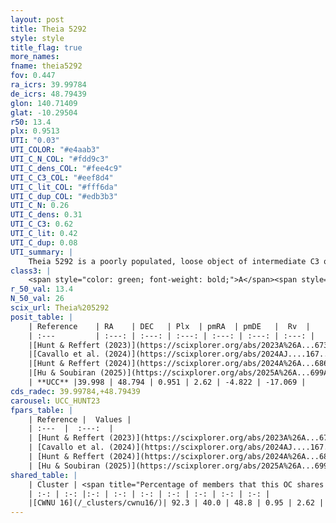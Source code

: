```yaml
---
layout: post
title: Theia 5292
style: style
title_flag: true
more_names: 
fname: theia5292
fov: 0.447
ra_icrs: 39.99784
de_icrs: 48.79439
glon: 140.71409
glat: -10.29504
r50: 13.4
plx: 0.9513
UTI: "0.03"
UTI_COLOR: "#e4aab3"
UTI_C_N_COL: "#fdd9c3"
UTI_C_dens_COL: "#fee4c9"
UTI_C_C3_COL: "#eef8d4"
UTI_C_lit_COL: "#fff6da"
UTI_C_dup_COL: "#edb3b3"
UTI_C_N: 0.26
UTI_C_dens: 0.31
UTI_C_C3: 0.62
UTI_C_lit: 0.42
UTI_C_dup: 0.08
UTI_summary: |
    Theia 5292 is a poorly populated, loose object of intermediate C3 quality. It was recently reported in the literature.<br><br><span style="color: #99180f; font-weight: bold;">Warning: </span>This is very likely a duplicate object, which shares a large percentage of members with at least one previously reported entry.
class3: |
    <span style="color: green; font-weight: bold;">A</span><span style="color: red; font-weight: bold;">C</span>
r_50_val: 13.4
N_50_val: 26
scix_url: Theia%205292
posit_table: |
    | Reference    | RA    | DEC   | Plx  | pmRA  | pmDE   |  Rv  |
    | :---         | :---: | :---: | :---: | :---: | :---: | :---: |
    |[Hunt & Reffert (2023)](https://scixplorer.org/abs/2023A%26A...673A.114H) | 40.021 | 48.792 | 0.95 | 2.643 | -4.764 | -14.926 |
    |[Cavallo et al. (2024)](https://scixplorer.org/abs/2024AJ....167...12C) | 40.03 | 48.805 | 0.95 | -- | -- | -- |
    |[Hunt & Reffert (2024)](https://scixplorer.org/abs/2024A%26A...686A..42H) | 40.021 | 48.792 | 0.95 | 2.643 | -4.764 | -14.926 |
    |[Hu & Soubiran (2025)](https://scixplorer.org/abs/2025A%26A...699A.246H) | 40.03 | 48.805 | -- | -- | -- | -- |
    | **UCC** |39.998 | 48.794 | 0.951 | 2.62 | -4.822 | -17.069 | 
cds_radec: 39.99784,+48.79439
carousel: UCC_HUNT23
fpars_table: |
    | Reference |  Values |
    | :---  |  :---:  |
    | [Hunt & Reffert (2023)](https://scixplorer.org/abs/2023A%26A...673A.114H) | `AV50=0.418, diffAV50=1.216, MOD50=10.006, logAge50=8.423` |
    | [Cavallo et al. (2024)](https://scixplorer.org/abs/2024AJ....167...12C) | `AV50=0.48, dMod50=10.14, logAge50=8.75, [Fe/H]50=0.42` |
    | [Hunt & Reffert (2024)](https://scixplorer.org/abs/2024A%26A...686A..42H) | `MassJ=100.998` |
    | [Hu & Soubiran (2025)](https://scixplorer.org/abs/2025A%26A...699A.246H) | `MA22=-0.12, MA23f=-0.11, MZ23=0.05, MK24=-0.11, MF24=0.0` |
shared_table: |
    | Cluster | <span title="Percentage of members that this OC shares with the ones listed">%</span>   | RA   | DEC   | Plx   | pmRA  | pmDE  | Rv | UTI |
    | :-: | :-: |:-: | :-: | :-: | :-: | :-: | :-: | :-: |
    |[CWNU 16](/_clusters/cwnu16/)| 92.3 | 40.0 | 48.8 | 0.95 | 2.62 | -4.85 | -13.28 |0.21 |
---
```

